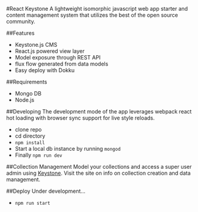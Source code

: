 #React Keystone
A lightweight isomorphic javascript web app starter and content management system that utilizes the best of the open source community.

##Features
- Keystone.js CMS
- React.js powered view layer
- Model exposure through REST API
- flux flow generated from data models
- Easy deploy with Dokku

##Requirements
- Mongo DB
- Node.js

##Developing
The development mode of the app leverages webpack react hot loading with browser sync support for live style reloads.
- clone repo
- cd directory 
- `npm install`
- Start a local db instance by running `mongod`
- Finally `npm run dev`

##Collection Management
Model your collections and access a super user admin using [Keystone](http://keystonejs.com). Visit the site on info on collection creation and data management. 

##Deploy
Under development...
- `npm run start`


